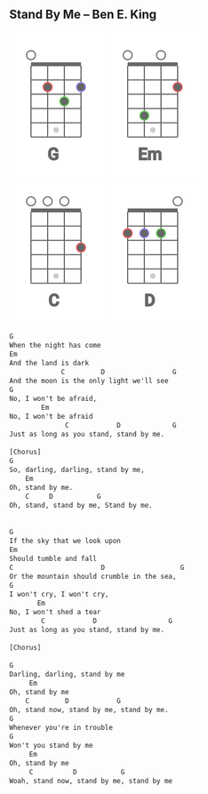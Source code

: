 ## Stand By Me – Ben E. King

![G][] ![Em][] ![C][] ![D][] 

```
G
When the night has come
Em
And the land is dark
             C         D                 G
And the moon is the only light we'll see
G
No, I won't be afraid,
        Em
No, I won't be afraid
              C            D             G
Just as long as you stand, stand by me.

[Chorus]
G
So, darling, darling, stand by me,
    Em
Oh, stand by me.
    C     D           G
Oh, stand, stand by me, Stand by me.


G
If the sky that we look upon
Em
Should tumble and fall
C                      D                   G
Or the mountain should crumble in the sea,
G
I won't cry, I won't cry,
       Em
No, I won't shed a tear
        C            D                  G
Just as long as you stand, stand by me.

[Chorus]

G
Darling, darling, stand by me
     Em
Oh, stand by me
    C         D            G
Oh, stand now, stand by me, stand by me.
G
Whenever you're in trouble
G
Won't you stand by me
     Em
Oh, stand by me
     C          D           G
Woah, stand now, stand by me, stand by me

```
[G]: https://raw.githubusercontent.com/Capevace/ukulele-chords/main/svgs/G.svg
[Em]: https://raw.githubusercontent.com/Capevace/ukulele-chords/main/svgs/Em.svg
[C]: https://raw.githubusercontent.com/Capevace/ukulele-chords/main/svgs/C.svg
[D]: https://raw.githubusercontent.com/Capevace/ukulele-chords/main/svgs/D.svg